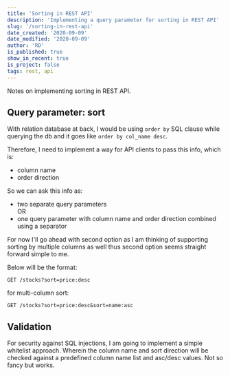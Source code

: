 ```yaml
---
title: 'Sorting in REST API'
description: 'Implementing a query parameter for sorting in REST API'
slug: '/sorting-in-rest-api'
date_created: '2020-09-09'
date_modified: '2020-09-09'
author: 'RD'
is_published: true
show_in_recent: true
is_project: false
tags: rest, api
---
```

Notes on implementing sorting in REST API.  

## Query parameter: sort
With relation database at back, I would be using `order by` SQL clause while querying the db and it goes like `order by col_name desc`.  

Therefore, I need to implement a way for API clients to pass this info, which is:  
- column name
- order direction

So we can ask this info as:  

- two separate query parameters  
OR
- one query parameter with column name and order direction combined using a separator
  
For now I'll go ahead with second option as I am thinking of supporting sorting by multiple columns as well thus second option seems straight forward simple to me.  


Below will be the format:  

```
GET /stocks?sort=price:desc
```

for multi-column sort:  

```
GET /stocks?sort=price:desc&sort=name:asc
```

## Validation

For security against SQL injections, I am going to implement a simple whitelist approach. Wherein the column name and sort direction will be checked against a predefined column name list and asc/desc values. Not so fancy but works.  

